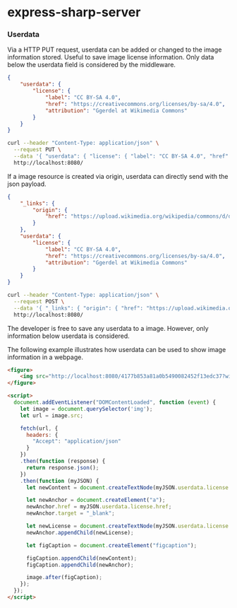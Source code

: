 # express-sharp-server 

### Userdata

Via a HTTP PUT request, userdata can be added or changed to the image information stored. Useful to save image license information. Only data below the userdata field is considered by the middleware.

```json
{
    "userdata": {
        "license": {
            "label": "CC BY-SA 4.0",
            "href": "https://creativecommons.org/licenses/by-sa/4.0",
            "attribution": "Ggerdel at Wikimedia Commons"
        }
    }
}
```

```sh
curl --header "Content-Type: application/json" \
  --request PUT \
  --data '{ "userdata": { "license": { "label": "CC BY-SA 4.0", "href": "https://creativecommons.org/licenses/by-sa/4.0", "attribution": "Ggerdel at Wikimedia Commons" } } } ' \
  http://localhost:8080/
```

If a image resource is created via origin, userdata can directly send with the json payload.

```json
{
    "_links": {
        "origin": {
            "href": "https://upload.wikimedia.org/wikipedia/commons/d/d7/Elefantes_Gustavo_Gerdel.jpg"
        }
    },
    "userdata": {
        "license": {
            "label": "CC BY-SA 4.0",
            "href": "https://creativecommons.org/licenses/by-sa/4.0",
            "attribution": "Ggerdel at Wikimedia Commons"
        }
    }
}
```

```sh
curl --header "Content-Type: application/json" \
  --request POST \
  --data '{ "_links": { "origin": { "href": "https://upload.wikimedia.org/wikipedia/commons/d/d7/Elefantes_Gustavo_Gerdel.jpg" } }, "userdata": { "license": { "label": "CC BY-SA 4.0", "href": "https://creativecommons.org/licenses/by-sa/4.0", "attribution": "Ggerdel at Wikimedia Commons" } } }' \
  http://localhost:8080/
```

The developer is free to save any userdata to a image. However, only information below userdata is considered.

The following example illustrates how userdata can be used to show image information in a webpage.

```html
<figure>
    <img src="http://localhost:8080/4177b853a81a0b5490082452f13edc37?width=400&height=200" width="400" height="200">
</figure>

<script>
  document.addEventListener("DOMContentLoaded", function (event) {
    let image = document.querySelector('img');
    let url = image.src;

    fetch(url, {
      headers: {
        "Accept": "application/json"
      }
    })
    .then(function (response) {
      return response.json();
    })
    .then(function (myJSON) {
      let newContent = document.createTextNode(myJSON.userdata.license.attribution); 

      let newAnchor = document.createElement("a");
      newAnchor.href = myJSON.userdata.license.href;
      newAnchor.target = "_blank";

      let newLicense = document.createTextNode(myJSON.userdata.license.label); 
      newAnchor.appendChild(newLicense);

      let figCaption = document.createElement("figcaption");

      figCaption.appendChild(newContent);
      figCaption.appendChild(newAnchor);

      image.after(figCaption);
    });
  });
</script>
```
